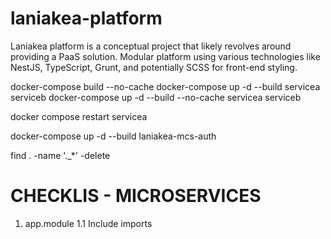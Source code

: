 # laniakea-platform
Laniakea platform is a conceptual project that likely revolves around providing a PaaS solution. Modular platform using various technologies like NestJS, TypeScript, Grunt, and potentially SCSS for front-end styling.



docker-compose build --no-cache <service-a> <service-b>
docker-compose up -d --build servicea serviceb
docker-compose up -d --build --no-cache servicea serviceb

docker compose restart servicea



docker-compose up -d --build laniakea-mcs-auth


find . -name '._*' -delete



# CHECKLIS - MICROSERVICES
1. app.module
  1.1 Include imports
